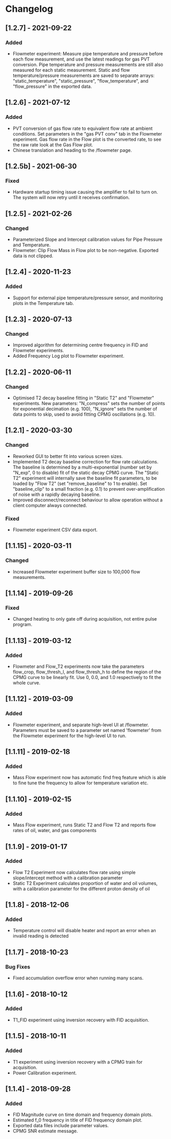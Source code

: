 # Changelog

## [1.2.7] - 2021-09-22
### Added
- Flowmeter experiment: Measure pipe temperature and pressure before each flow measurement,
and use the latest readings for gas PVT conversion. Pipe temperature and pressure measurements
are still also measured for each static measurement. Static and flow temperature/pressure measurements
are saved to separate arrays: "static\_temperature", "static\_pressure", "flow\_temperature", and "flow\_pressure"
in the exported data.

## [1.2.6] - 2021-07-12
### Added
- PVT conversion of gas flow rate to equivalent flow rate at ambient conditions.
Set parameters in the "gas PVT conv" tab in the Flowmeter experiment.
Gas flow rate in the Flow plot is the converted rate, to see the raw rate look at the Gas Flow plot.
- Chinese translation and heading to the /flowmeter page.

## [1.2.5b] - 2021-06-30
### Fixed
- Hardware startup timing issue causing the amplifier to fail to turn on.
The system will now retry until it receives confirmation.

## [1.2.5] - 2021-02-26
### Changed
- Parameterized Slope and Intercept calibration values for Pipe Pressure and Temperature.
- Flowmeter: Clip Flow Mass in Flow plot to be non-negative. Exported data is not clipped.

## [1.2.4] - 2020-11-23
### Added
- Support for external pipe temperature/pressure sensor, and monitoring plots in the Temperature tab.

## [1.2.3] - 2020-07-13
### Changed
- Improved algorithm for determining centre frequency in FID and Flowmeter experiments.
- Added Frequency Log plot to Flowmeter experiment.

## [1.2.2] - 2020-06-11
### Changed
- Optimised T2 decay baseline fitting in "Static T2" and "Flowmeter" experiments. New parameters:
"N\_compress" sets the number of points for exponential decimation (e.g. 100),
"N\_ignore" sets the number of data points to skip, used to avoid fitting CPMG oscillations (e.g. 10).

## [1.2.1] - 2020-03-30
### Changed
- Reworked GUI to better fit into various screen sizes.
- Implemented T2 decay baseline correction for flow rate calculations.
The baseline is determined by a multi-exponential (number set by "N\_exp", 0 to disable) fit of the static decay CPMG curve.
The "Static T2" experiment will internally save the baseline fit parameters, to be loaded by "Flow T2" (set "remove\_baseline" to 1 to enable).
Set "baseline\_clip" to a small fraction (e.g. 0.1) to prevent over-amplification of noise with a rapidly decaying baseline.
- Improved disconnect/reconnect behaviour to allow operation without a client computer always connected.

### Fixed
- Flowmeter experiment CSV data export.

## [1.1.15] - 2020-03-11
### Changed
- Increased Flowmeter experiment buffer size to 100,000 flow measurements.

## [1.1.14] - 2019-09-26
### Fixed
- Changed heating to only gate off during acquisition, not entire pulse program.

## [1.1.13] - 2019-03-12
### Added
- Flowmeter and Flow\_T2 experiments now take the parameters flow\_crop,
  flow\_thresh\_l, and flow\_thresh\_h to define the region of the CPMG curve
  to be linearly fit. Use 0, 0.0, and 1.0 respectively to fit the whole curve.


## [1.1.12] - 2019-03-09
### Added
- Flowmeter experiment, and separate high-level UI at /flowmeter.
  Parameters must be saved to a parameter set named 'flowmeter' from the
  Flowmeter experiment for the high-level UI to run.

## [1.1.11] - 2019-02-18
### Added
- Mass Flow experiment now has automatic find freq feature which is
  able to fine tune the frequency to allow for temperature variation etc.

## [1.1.10] - 2019-02-15
### Added
- Mass Flow experiment, runs Static T2 and Flow T2
  and reports flow rates of oil, water, and gas components

## [1.1.9] - 2019-01-17
### Added
- Flow T2 Experiment now calculates flow rate using simple slope/intercept
  method with a calibration parameter
- Static T2 Experiment calculates proportion of water and oil volumes, with a
  calibration parameter for the different proton density of oil

## [1.1.8] - 2018-12-06
### Added
- Temperature control will disable heater and report an error when an invalid
reading is detected

## [1.1.7] - 2018-10-23
### Bug Fixes
- Fixed accumulation overflow error when running many scans.

## [1.1.6] - 2018-10-12
### Added
- T1\_FID experiment using inversion recovery with FID acquisition.

## [1.1.5] - 2018-10-11
### Added
- T1 experiment using inversion recovery with a CPMG train for acquisition.
- Power Calibration experiment.

## [1.1.4] - 2018-09-28
### Added
- FID Magnitude curve on time domain and frequency domain plots.
- Estimated f\_0 frequency in title of FID frequency domain plot.
- Exported data files include parameter values.
- CPMG SNR estimate message.
